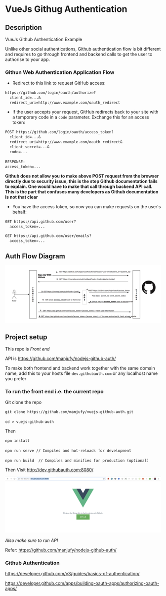 # VueJs Githug Authentication

## Description

VueJs Github Authentication Example

Unlike other social authentications, Github authentication flow is bit different and requires to go through frontend and backend calls to get the user to authorise to your app.


### Githun Web Authentication Application Flow

* Redirect to this link to request GitHub access:

<pre><code>https://github.com/login/oauth/authorize?
  client_id=...&
  redirect_uri=http://www.example.com/oauth_redirect</code></pre>

* If the user accepts your request, GitHub redirects back to your site with 
  a temporary code in a `code` parameter.  Exchange this for an access token:

<pre><code>POST https://github.com/login/oauth/access_token?
  client_id=...&
  redirect_uri=http://www.example.com/oauth_redirect&
  client_secret=...&
  code=...

RESPONSE:
access_token=...</code></pre>

__Github does not allow you to make above POST request from the browser directly due to security issue, this is the step Github documentation fails to explain. One would have to make that call through backend API call. This is the part that confuses many developers as Github documentation is not that clear__

* You have the access token, so now you can make requests on the user's behalf:

<pre><code>GET https://api.github.com/user?
  access_token=...</code></pre>

<pre><code>GET https://api.github.com/user/emails?
  access_token=...</code></pre>

## Auth Flow Diagram

<img src="src/assets/github-auth-flow.png">

## Project setup

This repo is _Front end_

API is https://github.com/manjufy/nodejs-github-auth/

To make both frontend and backend work together with the same domain name, add this to your hosts file `dev.githubauth.com` or any localhost name you prefer

### To run the front end i.e. the current repo

Git clone the repo

```
git clone https://github.com/manjufy/vuejs-github-auth.git

cd > vuejs-github-auth
```

Then 

```
npm install

npm run serve // Compiles and hot-reloads for development

npm run build  // Compiles and minifies for production (optional)
```

Then Visit http://dev.githubauth.com:8080/

<img src="src/assets/home.png">

_Also make sure to run API_

Refer: https://github.com/manjufy/nodejs-github-auth/

### Github Authentication

https://developer.github.com/v3/guides/basics-of-authentication/

https://developer.github.com/apps/building-oauth-apps/authorizing-oauth-apps/
